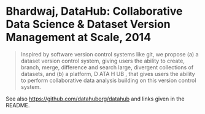 # Bhardwaj, DataHub: Collaborative Data Science & Dataset Version Management at Scale, 2014

> Inspired by software version control systems like git, we propose (a) a
> dataset version control system, giving users the ability to create, branch,
> merge, difference and search large, divergent collections of datasets, and
> (b) a platform, D ATA H UB , that gives users the ability to perform
> collaborative data analysis building on this version control system.

See also <https://github.com/datahuborg/datahub> and links given in the README.

[Bhadrwaj2014]: https://arxiv.org/abs/1409.0798
